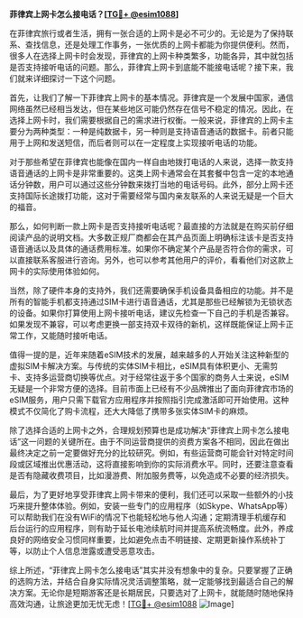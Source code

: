 **菲律宾上网卡怎么接电话？[[TG💪+ @esim1088](https://t.me/s/esim1088)]**

在菲律宾旅行或者生活，拥有一张合适的上网卡是必不可少的。无论是为了保持联系、查找信息，还是处理工作事务，一张优质的上网卡都能为你提供便利。然而，很多人在选择上网卡时会发现，菲律宾的上网卡种类繁多，功能各异，其中就包括是否支持接听电话的问题。那么，菲律宾上网卡到底能不能接电话呢？接下来，我们就来详细探讨一下这个问题。

首先，让我们了解一下菲律宾上网卡的基本情况。菲律宾是一个发展中国家，通信网络虽然已经相当发达，但在某些地区可能仍然存在信号不稳定的情况。因此，在选择上网卡时，我们需要根据自己的需求进行权衡。一般来说，菲律宾的上网卡主要分为两种类型：一种是纯数据卡，另一种则是支持语音通话的数据卡。前者只能用于上网和发送短信，而后者则可以在一定程度上实现接听电话的功能。

对于那些希望在菲律宾也能像在国内一样自由地拨打电话的人来说，选择一款支持语音通话的上网卡是非常重要的。这类上网卡通常会在其套餐中包含一定的本地通话分钟数，用户可以通过这些分钟数来拨打当地的电话号码。此外，部分上网卡还支持国际长途拨打功能，这对于需要经常与国内亲友联系的人来说无疑是一个巨大的福音。

那么，如何判断一款上网卡是否支持接听电话呢？最直接的方法就是在购买前仔细阅读产品的说明文档。大多数正规厂商都会在其产品页面上明确标注该卡是否支持语音通话以及具体的通话费用标准。如果你不确定某个产品是否符合你的需求，可以直接联系客服进行咨询。另外，也可以参考其他用户的评价，看看他们对这款上网卡的实际使用体验如何。

当然，除了硬件本身的支持外，我们还需要确保手机设备具备相应的功能。并不是所有的智能手机都支持通过SIM卡进行语音通话，尤其是那些已经解锁为无锁状态的设备。如果你打算使用上网卡接听电话，建议先检查一下自己的手机是否兼容。如果发现不兼容，可以考虑更换一部支持双卡双待的新机，这样既能保证上网卡正常工作，又能随时接听电话。

值得一提的是，近年来随着eSIM技术的发展，越来越多的人开始关注这种新型的虚拟SIM卡解决方案。与传统的实体SIM卡相比，eSIM具有体积更小、无需剪卡、支持多运营商切换等优点。对于经常往返于多个国家的商务人士来说，eSIM无疑是一个非常方便的选择。目前市面上已经有不少品牌推出了面向菲律宾市场的eSIM服务，用户只需下载官方应用程序并按照指引完成激活即可开始使用。这种模式不仅简化了购卡流程，还大大降低了携带多张实体SIM卡的麻烦。

除了选择合适的上网卡之外，合理规划预算也是成功解决“菲律宾上网卡怎么接电话”这一问题的关键所在。由于不同运营商提供的资费方案各不相同，因此在做出最终决定之前一定要做好充分的比较研究。例如，有些运营商可能会针对特定时间段或区域推出优惠活动，这将直接影响到你的实际消费水平。同时，还要注意查看是否有隐藏收费项目，比如漫游费、附加服务费等，以免造成不必要的经济损失。

最后，为了更好地享受菲律宾上网卡带来的便利，我们还可以采取一些额外的小技巧来提升整体体验。例如，安装一些专门的应用程序（如Skype、WhatsApp等）可以帮助我们在没有WiFi的情况下也能轻松地与他人沟通；定期清理手机缓存和后台运行的应用程序，则有助于延长电池续航时间并提高系统流畅度。此外，养成良好的网络安全习惯同样重要，比如避免点击不明链接、定期更新操作系统补丁等，以防止个人信息泄露或遭受恶意攻击。

综上所述，“菲律宾上网卡怎么接电话”其实并没有想象中的复杂。只要掌握了正确的选购方法，并结合自身实际情况灵活调整策略，就一定能够找到最适合自己的解决方案。无论你是短期游客还是长期居民，只要选对了上网卡，就能随时随地保持高效沟通，让旅途更加无忧无虑！[[TG💪+ @esim1088](https://t.me/s/esim1088) ![Image](https://i.postimg.cc/4NQfJmqS/Snipaste-2025-05-13-00-14-12.png)]